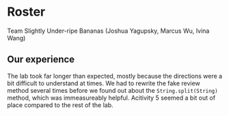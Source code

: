 # Roster
Team Slightly Under-ripe Bananas (Joshua Yagupsky, Marcus Wu, Ivina Wang)

## Our experience
The lab took far longer than expected, mostly because the directions were a bit difficult to understand at times. We had to rewrite the fake review method several times
before we found out about the ``` String.split(String) ``` method, which was immeasureably helpful. Acitivity 5 seemed a bit out of place compared to the rest of the lab.
